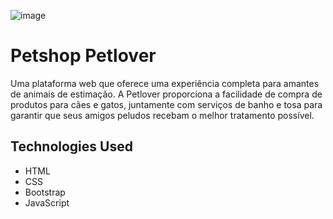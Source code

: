 ![image](https://github.com/francielleabreu/petshop-petlover/assets/106924001/73ce328f-a5e2-403f-a6d8-432748f13960)
<!DOCTYPE html>
<html>
<head>
    <meta charset="UTF-8">
    <title>Petshop Petlover</title>
</head>
<body>
    <h1>Petshop Petlover</h1>
    <p>Uma plataforma web que oferece uma experiência completa para amantes de animais de estimação. A Petlover proporciona a facilidade de compra de produtos para cães e gatos, juntamente com serviços de banho e tosa para garantir que seus amigos peludos recebam o melhor tratamento possível.</p>
    <h2>Technologies Used</h2>
    <ul>
        <li>HTML</li>
        <li>CSS</li>
        <li>Bootstrap</li>
        <li>JavaScript</li>
    </ul>
</body>
</html>
